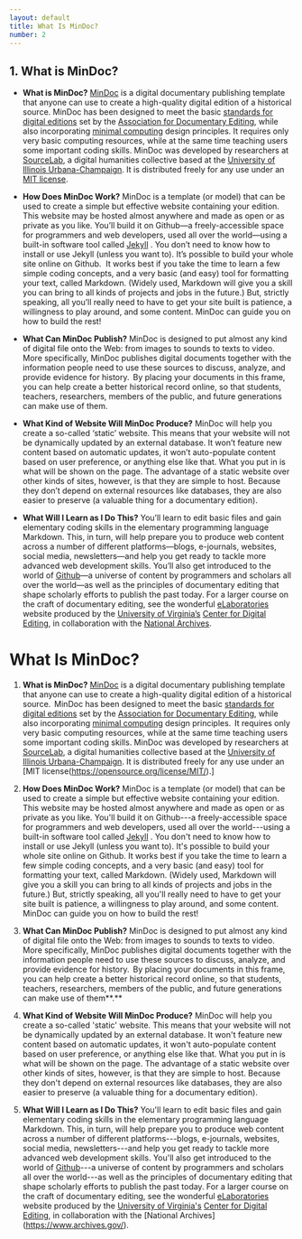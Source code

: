 ```yaml
---
layout: default
title: What Is MinDoc?
number: 2
---
```


## 1.  What is MinDoc?

- **What is MinDoc?**  [MinDoc](https://github.com/TonLeon/mindoc) is a digital documentary publishing template that anyone can use to create a high-quality digital edition of a historical source. MinDoc has been designed to meet the basic [standards for digital editions](https://www.documentaryediting.org/wordpress/?page_id=508) set by the [Association for Documentary Editing](https://www.documentaryediting.org/wordpress/), while also incorporating [minimal computing](http://digitalhumanities.org/dhq/vol/16/2/000646/000646.html) design principles. It requires only very basic computing resources, while at the same time teaching users some important coding skills. MinDoc was developed by researchers at [SourceLab](https://experts.illinois.edu/en/activities/sourcelab-journal), a digital humanities collective based at the [University of Illinois Urbana-Champaign](https://illinois.edu/). It is distributed freely for any use under an [MIT license](https://opensource.org/license/MIT/).

- **How Does MinDoc Work?** MinDoc is a template (or model) that can be used to create a simple but effective website containing your edition. This website may be hosted almost anywhere and made as open or as private as you like. You’ll build it on Github—a freely-accessible space for programmers and web developers, used all over the world—using a built-in software tool called [Jekyll](https://jekyllrb.com/) . You don’t need to know how to install or use Jekyll (unless you want to). It’s possible to build your whole site online on Github.  It works best if you take the time to learn a few simple coding concepts, and a very basic (and easy) tool for formatting your text, called Markdown. (Widely used, Markdown will give you a skill you can bring to all kinds of projects and jobs in the future.) But, strictly speaking, all you’ll really need to have to get your site built is patience, a willingness to play around, and some content. MinDoc can guide you on how to build the rest!

- **What Can MinDoc Publish?** MinDoc is designed to put almost any kind of digital file onto the Web: from images to sounds to texts to video.  More specifically, MinDoc publishes digital documents together with the information people need to use these sources to discuss, analyze, and provide evidence for history.  By placing your documents in this frame, you can help create a better historical record online, so that students, teachers, researchers, members of the public, and future generations can make use of them.

-  **What Kind of Website Will MinDoc Produce?** MinDoc will help you create a so-called ‘static’ website. This means that your website will not be dynamically updated by an external database. It won’t feature new content based on automatic updates, it won’t auto-populate content based on user preference, or anything else like that. What you put in is what will be shown on the page. The advantage of a static website over other kinds of sites, however, is that they are simple to host. Because they don’t depend on external resources like databases, they are also easier to preserve (a valuable thing for a documentary edition).

- **What Will I Learn as I Do This?** You’ll learn to edit basic files and gain elementary coding skills in the elementary programming language Markdown. This, in turn, will help prepare you to produce web content across a number of different platforms—blogs, e-journals, websites, social media, newsletters—and help you get ready to tackle more advanced web development skills. You’ll also get introduced to the world of [Github](https://github.com/)—a universe of content by programmers and scholars all over the world—as well as the principles of documentary editing that shape scholarly efforts to publish the past today. For a larger course on the craft of documentary editing, see the wonderful [eLaboratories](https://elaboratories.org/) website produced by the [University of Virginia’s](https://www.virginia.edu/) [Center for Digital Editing](https://centerfordigitalediting.org/), in collaboration with the [National Archives](https://www.archives.gov/).







# What Is MinDoc?

1.   **What is MinDoc?** [MinDoc](https://github.com/TonLeon/mindoc) is
    a digital documentary publishing template that anyone can use to
    create a high-quality digital edition of a historical source. 
    MinDoc has been designed to meet the basic [standards for digital
    editions](https://www.documentaryediting.org/wordpress/?page_id=508)
    set by the [Association for Documentary
    Editing](https://www.documentaryediting.org/wordpress/), while also
    incorporating [minimal
    computing](http://digitalhumanities.org/dhq/vol/16/2/000646/000646.html)
    design principles.  It requires only very basic computing resources,
    while at the same time teaching users some important coding skills.
    MinDoc was developed by researchers at
    [SourceLab](https://experts.illinois.edu/en/activities/sourcelab-journal),
    a digital humanities collective based at the [University of Illinois
    Urbana-Champaign](https://illinois.edu/). It is distributed freely
    for any use under an [MIT
    license(https://opensource.org/license/MIT/).]

<!-- -->

2.   **How Does MinDoc Work?** MinDoc is a template (or model) that can
    be used to create a simple but effective website containing your
    edition. This website may be hosted almost anywhere and made as open
    or as private as you like. You'll build it on Github---a
    freely-accessible space for programmers and web developers, used all
    over the world---using a built-in software tool called
    [Jekyll](https://jekyllrb.com/) . You don't need to know how to
    install or use Jekyll (unless you want to). It's possible to build
    your whole site online on Github.  It works best if you take the
    time to learn a few simple coding concepts, and a very basic (and
    easy) tool for formatting your text, called Markdown. (Widely used,
    Markdown will give you a skill you can bring to all kinds of
    projects and jobs in the future.) But, strictly speaking, all you'll
    really need to have to get your site built is patience, a
    willingness to play around, and some content. MinDoc can guide you
    on how to build the rest! 

<!-- -->

3.  **What Can MinDoc Publish?** MinDoc is designed to put almost any
    kind of digital file onto the Web: from images to sounds to texts to
    video.  More specifically, MinDoc publishes digital documents
    together with the information people need to use these sources to
    discuss, analyze, and provide evidence for history.  By placing your
    documents in this frame, you can help create a better historical
    record online, so that students, teachers, researchers, members of
    the public, and future generations can make use of them**.** 

<!-- -->

4.  **What Kind of Website Will MinDoc Produce?** MinDoc will help you
    create a so-called 'static' website.  This means that your website
    will not be dynamically updated by an external database. It won't
    feature new content based on automatic updates, it won't
    auto-populate content based on user preference, or anything else
    like that.  What you put in is what will be shown on the page.  The
    advantage of a static website over other kinds of sites, however, is
    that they are simple to host.  Because they don't depend on external
    resources like databases, they are also easier to preserve (a
    valuable thing for a documentary edition). 

<!-- -->

5.  **What Will I Learn as I Do This?** You'll learn to edit basic
    files and gain elementary coding skills in the elementary
    programming language Markdown. This, in turn, will help prepare you
    to produce web content across a number of different
    platforms---blogs, e-journals, websites, social media,
    newsletters---and help you get ready to tackle more advanced web
    development skills.  You'll also get introduced to the world of
    [Github](https://github.com/)---a universe of content
    by programmers and scholars all over the world---as well as the
    principles of documentary editing that shape scholarly efforts to
    publish the past today.  For a larger course on the craft of
    documentary editing, see the wonderful
    [eLaboratories](https://elaboratories.org/) website
    produced by the [University of
    Virginia's](https://www.virginia.edu/) [Center for
    Digital Editing](https://centerfordigitalediting.org/),
    in collaboration with the [National
    Archives] (https://www.archives.gov/). 




